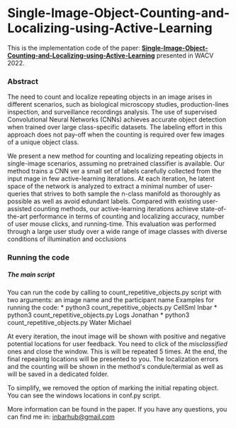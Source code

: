 # Single-Image-Object-Counting-and-Localizing-using-Active-Learning

This is the implementation code of the paper: **[Single-Image-Object-Counting-and-Localizing-using-Active-Learning](https://www.cs.huji.ac.il/w~inbarhub/projects/count_WACV/paper.pdf)** presented in WACV 2022.

### Abstract
The need to count and localize repeating objects in an image arises in different scenarios, such as biological microscopy studies, production-lines inspection, and surveillance recordings analysis. The use of supervised Convolutional Neural Networks (CNNs) achieves accurate object detection when trained over large class-specific datasets. The labeling effort in this approach does not pay-off when the counting is required over few images of a unique object class.

We present a new method for counting and localizing repeating objects in single-image scenarios, assuming no pretrained classifier is available. Our method trains a CNN ver a small set of labels carefully collected from the input mage in few active-learning iterations. At each iteration, he latent space of the network is analyzed to extract a minimal number of user-queries that strives to both sample the n-class manifold as thoroughly as possible as well as avoid edundant labels.
Compared with existing user-assisted counting methods, our active-learning iterations achieve state-of-the-art performance in terms of counting and localizing accuracy, number of user mouse clicks, and running-time. This evaluation was performed through a large user study over a wide range of image classes with diverse conditions of illumination and occlusions

### Running the code

##### The main script

You can run the code by calling to count_repetitive_objects.py script with two arguments: an image name and the participant name
Examples for running the code: 
     * python3 count_repetitive_objects.py CellSml Inbar
     * python3 count_repetitive_objects.py Logs Jonathan
     * python3 count_repetitive_objects.py Water Michael

At every iteration, the inout image will be shown with positive and negative potential locations for user feedback. You need to click of the *misclassified* ones and close the window. This is will be repeated 5 times. At the end, the final repeaintg locations will be presented to you. The localization errors and the counting will be shown in the method's condule/termial as well as will be saved in a dedicated folder.

To simplify, we removed the option of marking the initial repating object. You can see the windows locations in conf.py script.


More information can be found in the paper. If you have any questions, you can find me in: inbarhub@gmail.com
